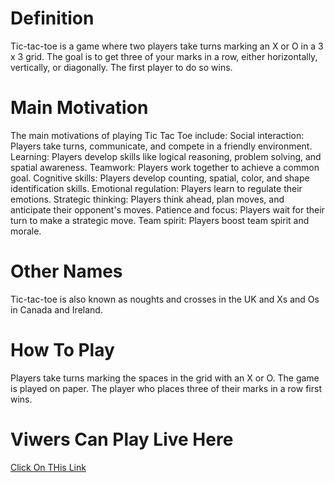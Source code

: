 # Definition
Tic-tac-toe is a game where two players take turns marking an X or O in a 3 x 3 grid. The goal is to get three of your marks in a row, either horizontally, vertically, or diagonally. The first player to do so wins.

# Main Motivation
The main motivations of playing Tic Tac Toe include:
Social interaction: Players take turns, communicate, and compete in a friendly environment. 
Learning: Players develop skills like logical reasoning, problem solving, and spatial awareness. 
Teamwork: Players work together to achieve a common goal. 
Cognitive skills: Players develop counting, spatial, color, and shape identification skills. 
Emotional regulation: Players learn to regulate their emotions. 
Strategic thinking: Players think ahead, plan moves, and anticipate their opponent's moves. 
Patience and focus: Players wait for their turn to make a strategic move. 
Team spirit: Players boost team spirit and morale.

# Other Names
Tic-tac-toe is also known as noughts and crosses in the UK and Xs and Os in Canada and Ireland.

# How To Play
Players take turns marking the spaces in the grid with an X or O. 
The game is played on paper. 
The player who places three of their marks in a row first wins.

# Viwers Can Play Live Here
[Click On THis Link](https://codepen.io/Soumya-Roy/pen/YPzPMZO)
